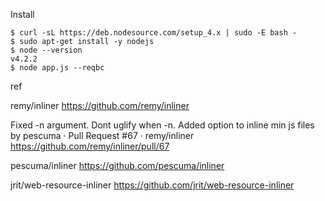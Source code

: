 Install

```
$ curl -sL https://deb.nodesource.com/setup_4.x | sudo -E bash -
$ sudo apt-get install -y nodejs
$ node --version
v4.2.2
$ node app.js --reqbc
```

ref

remy/inliner https://github.com/remy/inliner

Fixed -n argument. Dont uglify when -n. Added option to inline min js files by pescuma · Pull Request #67 · remy/inliner
 https://github.com/remy/inliner/pull/67

pescuma/inliner
 https://github.com/pescuma/inliner

 jrit/web-resource-inliner
  https://github.com/jrit/web-resource-inliner
